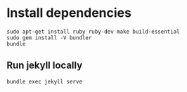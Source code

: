 
# Install dependencies
```
sudo apt-get install ruby ruby-dev make build-essential
sudo gem install -V bundler
bundle
```

## Run jekyll locally
```shell
bundle exec jekyll serve
```
